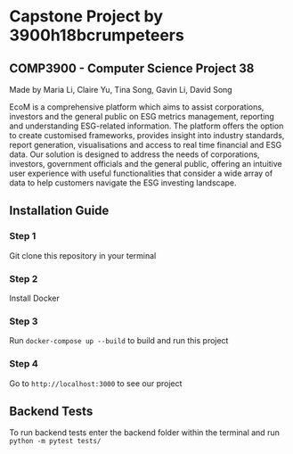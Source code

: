 # Capstone Project by 3900h18bcrumpeteers
## COMP3900 - Computer Science Project 38
Made by Maria Li, Claire Yu, Tina Song, Gavin Li, David Song

EcoM is a comprehensive platform which aims to assist corporations, investors and the general public on ESG metrics management, reporting and understanding ESG-related information. The platform offers the option to create customised frameworks, provides insight into industry standards, report generation, visualisations and access to real time financial and ESG data. Our solution is designed to address the needs of corporations, investors, government officials and the general public, offering an intuitive user experience with useful functionalities that consider a wide array of data to help customers navigate the ESG investing landscape.

## Installation Guide
### Step 1
Git clone this repository in your terminal

### Step 2
Install Docker

### Step 3
Run ```docker-compose up --build``` to build and run this project

### Step 4
Go to ```http://localhost:3000``` to see our project

## Backend Tests
To run backend tests enter the backend folder within the terminal and run ```python -m pytest tests/```
